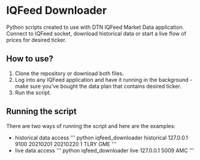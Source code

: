 # IQFeed Downloader

Python scripts created to use with DTN IQFeed Market Data application. Connect to IQFeed socket, download historical data or start a live flow of prices for desired ticker.


## How to use?

1. Clone the repository or download both files.
2. Log into any IQFeed application and have it running in the background - make sure you've bought the data plan that contains desired ticker. 
3. Run the script.


## Running the script

There are two ways of running the script and here are the examples:
- historical data access
'''
python iqfeed_downloader historical 127.0.0.1 9100 20210201 20210220 1 TLRY GME
'''
- live data access
'''
python iqfeed_downloader live 127.0.0.1 5009 AMC
'''



